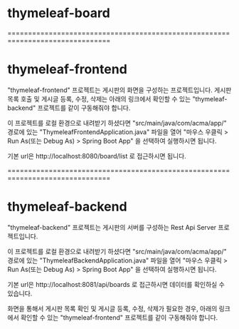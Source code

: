 # thymeleaf-board

===============================================================================

# thymeleaf-frontend

"thymeleaf-frontend" 프로젝트는 게시판의 화면을 구성하는 프로젝트입니다. 게시판 목록 호출 및 게시글 등록, 수정, 삭제는 아래의 링크에서 확인할 수 있는 "thymeleaf-backend" 프로젝트를 같이 구동해줘야 합니다.

이 프로젝트를 로컬 환경으로 내려받기 하셨다면 "src/main/java/com/acma/app/" 경로에 있는 "ThymeleafFrontendApplication.java" 파일을 열어 "마우스 우클릭 > Run As(또는 Debug As) > Spring Boot App" 을 선택하여 실행하시면 됩니다.

기본 url은 http://localhost:8080/board/list 로 접근하시면 됩니다.

===============================================================================

# thymeleaf-backend

"thymeleaf-backend" 프로젝트는 게시판의 서버를 구성하는 Rest Api Server 프로젝트입니다.

이 프로젝트를 로컬 환경으로 내려받기 하셨다면 "src/main/java/com/acma/app/" 경로에 있는 "ThymeleafBackendApplication.java" 파일을 열어 "마우스 우클릭 > Run As(또는 Debug As) > Spring Boot App" 을 선택하여 실행하시면 됩니다.

기본 url은 http://localhost:8081/api/boards 로 접근하시면 데이터를 확인하실 수 있습니다.

화면을 통해서 게시판 목록 확인 및 게시글 등록, 수정, 삭제가 필요한 경우, 아래의 링크에서 확인할 수 있는 "thymeleaf-frontend" 프로젝트를 같이 구동해줘야 합니다.
